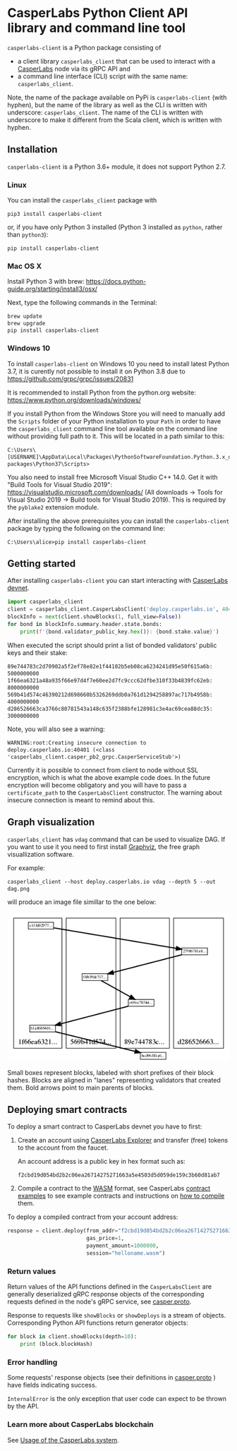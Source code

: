 # CasperLabs Python Client API library and command line tool

`casperlabs-client` is a Python package consisting of
- a client library `casperlabs_client` that can be used to interact with
  a [CasperLabs](https://casperlabs.io/) node
  via its gRPC API and
- a command line interface (CLI) script with the same name: `casperlabs_client`.

Note, the name of the package available on PyPi is `casperlabs-client` (with hyphen),
but the name of the library as well as the CLI is written with underscore: `casperlabs_client`.
The name of the CLI is written with underscore to make it different from the Scala client,
which is written with hyphen.

## Installation

`casperlabs-client` is a Python 3.6+ module, it does not support Python 2.7.

### Linux

You can install the `casperlabs_client` package with

```
pip3 install casperlabs-client
```

or, if you have only Python 3 installed (Python 3 installed as `python`, rather than `python3`):

```
pip install casperlabs-client
```


### Mac OS X

Install Python 3 with brew: https://docs.python-guide.org/starting/install3/osx/

Next, type the following commands in the Terminal:

```
brew update
brew upgrade
pip install casperlabs-client
```

### Windows 10

To install `casperlabs-client` on Windows 10 you need to install latest Python 3.7,
it is curently not possible to install it on Python 3.8 due to
https://github.com/grpc/grpc/issues/20831

It is recommended to install Python from the python.org website:
https://www.python.org/downloads/windows/

If you install Python from the Windows Store
you will need to manually add the `Scripts` folder of your Python installation to your `Path`
in order to have the `casperlabs_client` command line tool
available on the command line without providing full path to it.
This will be located in a path similar to this:

```
C:\Users\[USERNAME]\AppData\Local\Packages\PythonSoftwareFoundation.Python.3.x_qbz5n2kfra8p0\LocalCache\local-packages\Python37\Scripts>
```


You also need to install free Microsoft Visual Studio C++ 14.0.
Get it with "Build Tools for Visual Studio 2019":
https://visualstudio.microsoft.com/downloads/
(All downloads -> Tools for Visual Studio 2019 -> Build tools for Visual Studio 2019).
This is required by the `pyblake2` extension module.

After installing the above prerequisites you can install the `casperlabs-client` package by
typing the following on the command line:

```
C:\Users\alice>pip install casperlabs-client
```


## Getting started

After installing `casperlabs-client` you can start interacting with
[CasperLabs devnet](https://clarity.casperlabs.io).


```python
import casperlabs_client
client = casperlabs_client.CasperLabsClient('deploy.casperlabs.io', 40401)
blockInfo = next(client.showBlocks(1, full_view=False))
for bond in blockInfo.summary.header.state.bonds:
    print(f'{bond.validator_public_key.hex()}: {bond.stake.value}')
```

When executed the script should print a list of bonded validators' public keys
and their stake:

```
89e744783c2d70902a5f2ef78e82e1f44102b5eb08ca6234241d95e50f615a6b: 5000000000
1f66ea6321a48a935f66e97d4f7e60ee2d7fc9ccc62dfbe310f33b4839fc62eb: 8000000000
569b41d574c46390212d698660b5326269ddb0a761d1294258897ac717b4958b: 4000000000
d286526663ca3766c80781543a148c635f2388bfe128981c3e4ac69cea88dc35: 3000000000
```

Note, you will also see a warning:

```
WARNING:root:Creating insecure connection to deploy.casperlabs.io:40401 (<class 'casperlabs_client.casper_pb2_grpc.CasperServiceStub'>)
```

Currently it is possible to connect from client to node without SSL encryption,
which is what the above example code does.
In the future encryption will become obligatory
and you will have to pass a `certificate_path` to the `CasperLabsClient` constructor.
The warning about insecure connection is meant to remind about this.

## Graph visualization

`casperlabs_client` has `vdag` command that can be used to visualize DAG.
If you want to use it you need to first install [Graphviz](https://www.graphviz.org/),
the free graph visuallization software.

For example:

```
casperlabs_client --host deploy.casperlabs.io vdag --depth 5 --out dag.png
```

will produce an image file simillar to the one below:

![DAG visualization example](example_vdag_output.png)

Small boxes represent blocks, labeled with short prefixes of their block hashes.
Blocks are aligned in "lanes" representing validators that created them.
Bold arrows point to main parents of blocks.


## Deploying smart contracts

To deploy a smart contract to CasperLabs devnet you have to first:

1. Create an account using [CasperLabs Explorer](https://clarity.casperlabs.io/#/)
and transfer (free) tokens to the account from the faucet.

   An account address is a public key in hex format such as:
   ```
   f2cbd19d054bd2b2c06ea26714275271663a5e4503d5d059de159c3b60d81ab7
   ```

2. Compile a contract to the [WASM](https://webassembly.org) format,
see CasperLabs [contract examples](https://github.com/CasperLabs/CasperLabs/tree/dev/execution-engine/contracts/examples)
to see example contracts and instructions on
[how to compile](https://github.com/CasperLabs/CasperLabs/blob/dev/execution-engine/contracts/examples/README.md)
them.

To deploy a compiled contract from your account address:

```python
response = client.deploy(from_addr="f2cbd19d054bd2b2c06ea26714275271663a5e4503d5d059de159c3b60d81ab7",
                         gas_price=1,
                         payment_amount=1000000,
                         session="helloname.wasm")
```

### Return values

Return values of the API functions defined in the `CasperLabsClient` are generally deserialized gRPC response objects
of the corresponding requests defined in the node's gRPC service, see
[casper.proto](https://github.com/CasperLabs/CasperLabs/blob/master/protobuf/io/casperlabs/node/api/casper.proto).

Response to requests like `showBlocks` or `showDeploys` is a stream of objects.
Corresponding Python API functions return generator objects:

```python
for block in client.showBlocks(depth=10):
    print (block.blockHash)
```

### Error handling

Some requests' response objects (see their definitions in
[casper.proto](https://github.com/CasperLabs/CasperLabs/blob/master/protobuf/io/casperlabs/node/api/casper.proto)
) have fields indicating success.

`InternalError` is the only exception that user code can expect to be thrown by the API.


### Learn more about CasperLabs blockchain
See [Usage of the CasperLabs system](https://github.com/CasperLabs/CasperLabs/blob/master/hack/USAGE.md).
